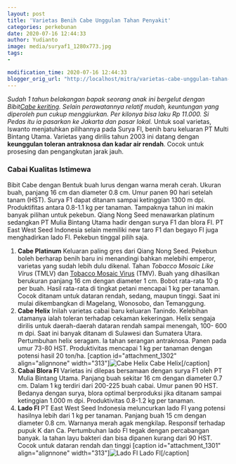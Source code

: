 ```yaml
---
layout: post
title: 'Varietas Benih Cabe Unggulan Tahan Penyakit'
categories: perkebunan
date: 2020-07-16 12:44:33
author: Yudianto
image: media/suryaf1_1280x773.jpg
tags:
- 

modification_time: 2020-07-16 12:44:33
blogger_orig_url: "http://localhost/mitra/varietas-cabe-unggulan-tahan-penyakit.html"
---
```


_Sudah 1 tahun belakangan bapak seorang anak ini bergelut dengan Bibit[Cabe
keriting](http://127.0.0.1/mitra/keunggulan-cabe-keriting-dibandingkan.html).
Selain perawatannya relatif mudah, keuntungan yang diperoleh pun cukup
menggiurkan. Per kilonya bisa laku Rp 11.000. Si Pedas itu ia pasarkan ke
Jakarta dan pasar lokal._ Untuk soal varietas, Iswanto menjatuhkan pilihannya
pada Surya Fl, benih baru keluaran PT Multi Bintang Utama. Varietas yang
dirilis tahun 2003 ini datang dengan **keunggulan toleran antraknosa dan kadar
air rendah**. Cocok untuk prosesing dan pengangkutan jarak jauh.

### Cabai Kualitas Istimewa

Bibit Cabe dengan Bentuk buah lurus dengan warna merah cerah. Ukuran buah,
panjang 16 cm dan diameter 0.8 cm. Umur panen 90 hari setelah tanam (HST).
Surya F1 dapat ditanam sampai ketinggian 1300 m dpi. Produktifitas antara
0.8-1.1 kg per tanaman. Tampaknya tahun ini makin banyak pilihan untuk
pekebun. Qiang Nong Seed menawarkan platinum sedangkan PT Mulia Bintang Utama
hadir dengan surya F1 dan blora Fl. PT East West Seed Indonesia selain
memiliki new taro F1 dan begayo Fl juga menghadirkan lado Fl. Pekebun tinggal
pilih saja.

  1. **Cabe Platinum** Keluaran paling gres dari Qiang Nong Seed. Pekebun boleh berharap benih baru ini menandingi bahkan melebihi emperor, varietas yang sudah lebih dulu dikenal. Tahan _Tobacco Mosaic Like Virus_ (TMLV) dan [Tobacco Mosaic Virus](https://www.apsnet.org/edcenter/disandpath/viral/pdlessons/Pages/TobaccoMosaic.aspx) (TMV). Buah yang dihasilkan berukuran panjang 16 cm dengan diameter 1 cm. Bobot rata-rata 10 g per buah. Hasil rata-rata di tingkat petani mencapai 1 kg per tanaman. Cocok ditanam untuk dataran rendah, sedang, maupun tinggi. Saat ini mulai dikembangkan di Magelang, Wonosobo, dan Temanggung.
  2. **Cabe Helix** Inilah varietas cabai baru keluaran Tanindo. Kelebihan utamanya ialah toleran terhadap cekaman kekeringan. Helix sengaja dirilis untuk daerah-daerah dataran rendah sampai menengah, 100- 600 m dpi. Saat ini banyak ditanam di Sulawesi dan Sumatera Utara. Pertumbuhan helix seragam. Ia tahan serangan antraknosa. Panen pada umur 73-80 HST. Produktivitas mencapai 1 kg per tanaman dengan potensi hasil 20 ton/ha. [caption id="attachment_1302" align="alignnone" width="313"]![Cabe Helix](http://127.0.0.1/mitra/wp-content/uploads/2020/07/helix_1130x800.jpg) Cabe Helix[/caption]
  3. **Cabai Blora Fl** Varietas ini dilepas bersamaan dengan surya F1 oleh PT Mulia Bintang Utama. Panjang buah sekitar 16 cm dengan diameter 0.7 cm. Dalam 1 kg terdiri dari 200-225 buah cabai. Umur panen 90 HST. Bedanya dengan surya, blora optimal berproduksi jika ditanam sampai ketinggian 1.000 m dpi. Produktivitas 0.8-1.2 kg per tanaman.
  4. **Lado Fl** PT East West Seed Indonesia meluncurkan lado Fl yang potensi hasilnya lebih dari 1 kg per tanaman. Panjang buah 15 cm dengan diameter 0.8 cm. Warnanya merah agak mengkilap. Responsif terhadap pupuk K dan Ca. Pertumbuhan lado Fl tegak dengan percabangan banyak. Ia tahan layu bakteri dan bisa dipanen kurang dari 90 HST. Cocok untuk dataran rendah dan tinggi [caption id="attachment_1301" align="alignnone" width="313"]![ Lado Fl](http://127.0.0.1/mitra/wp-content/uploads/2020/07/lado_899x800.jpg) Lado Fl[/caption]


